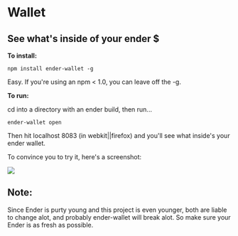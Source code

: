Wallet
===

See what's inside of your ender $
-------

__To install:__

    npm install ender-wallet -g

Easy. If you're using an npm < 1.0, you can leave off the -g.

__To run:__

cd into a directory with an ender build, then run...

    ender-wallet open

Then hit localhost 8083 (in webkit||firefox) and you'll see what inside's your ender wallet.
    
To convince you to try it, here's a screenshot:

<img src="https://github.com/stenson/wallet/raw/master/app/screenshot.png"/>

Note:
----

Since Ender is purty young and this project is even younger, both are liable to change alot, and probably ender-wallet will break alot. So make sure your Ender is as fresh as possible.